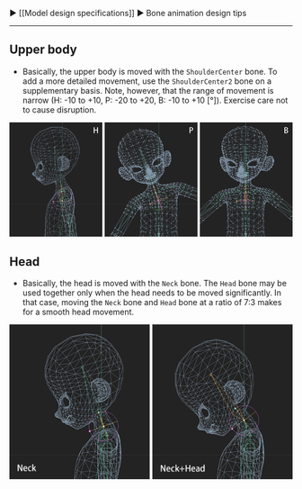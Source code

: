 ▶ [[Model design specifications]] ▶ Bone animation design tips

---
## Upper body

* Basically, the upper body is moved with the `ShoulderCenter` bone. To add a more detailed movement, use the `ShoulderCenter2` bone on a supplementary basis.
Note, however, that the range of movement is narrow (H: -10 to +10, P: -20 to +20, B: -10 to +10 [°]). Exercise care not to cause disruption.

![bone_a.png](bone_a.png)

## Head

* Basically, the head is moved with the `Neck` bone. The `Head` bone may be used together only when the head needs to be moved significantly. In that case, moving the `Neck` bone and `Head` bone at a ratio of 7:3 makes for a smooth head movement.

![bone_b.png](bone_b.png)